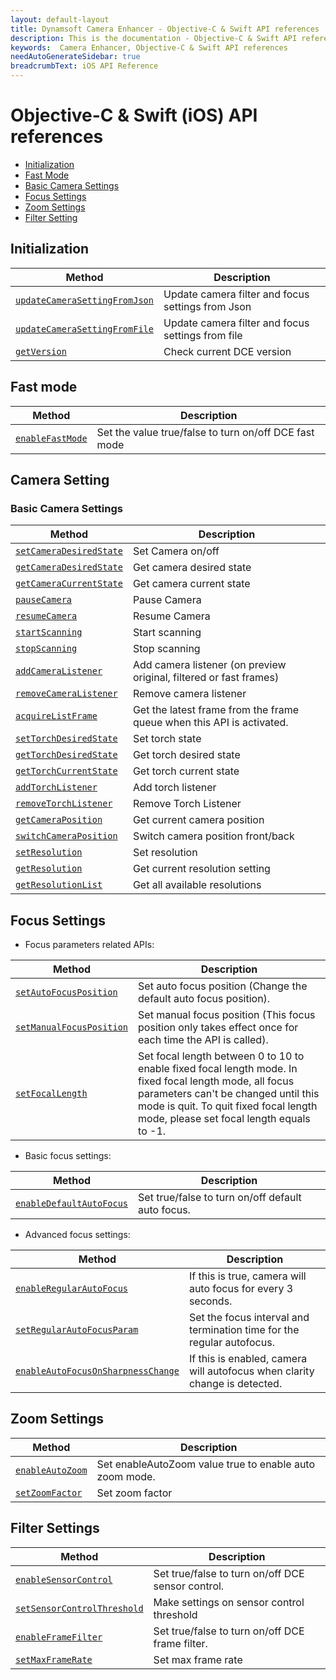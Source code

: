 ```yaml
---
layout: default-layout
title: Dynamsoft Camera Enhancer - Objective-C & Swift API references
description: This is the documentation - Objective-C & Swift API references page of Dynamsoft Camera Enhancer.
keywords:  Camera Enhancer, Objective-C & Swift API references
needAutoGenerateSidebar: true
breadcrumbText: iOS API Reference
---
```


# Objective-C & Swift (iOS) API references

- [Initialization](#initialization)
- [Fast Mode](#fast-mode)
- [Basic Camera Settings](#basic-camera-settings)
- [Focus Settings](#focus-settings)
- [Zoom Settings](#zoom-settings)
- [Filter Setting](#filter-settings)

## Initialization

| Method | Description |
|-----------------|---------------|
| [`updateCameraSettingFromJson`]({{site.ios-basic-setting}}basic-setting.html#updatecamerasettingfromjson) | Update camera filter and focus settings from Json |
| [`updateCameraSettingFromFile`]({{site.ios-basic-setting}}basic-setting.html#updatecamerasettingfromfile) | Update camera filter and focus settings from file |
| [`getVersion`]({{site.ios-basic-setting}}basic-setting.html#getversion) | Check current DCE version |

## Fast mode

| Method | Description |
|-----------------|---------------|
| [`enableFastMode`]({{site.ios-basic-setting}}basic-setting.html#enablefastmode) | Set the value true/false to turn on/off DCE fast mode |

## Camera Setting

### Basic Camera Settings

| Method | Description |
|-----------------|---------------|
| [`setCameraDesiredState`]({{site.ios-basic-setting}}basic-setting.html#camera-state) | Set Camera on/off |
| [`getCameraDesiredState`]({{site.ios-basic-setting}}basic-setting.html#camera-state) | Get camera desired state |
| [`getCameraCurrentState`]({{site.ios-basic-setting}}basic-setting.html#camera-state) | Get camera current state |
| [`pauseCamera`]({{site.ios-basic-setting}}basic-setting.html#pausecamera-and-resumecamera) | Pause Camera |
| [`resumeCamera`]({{site.ios-basic-setting}}basic-setting.html#pausecamera-and-resumecamera) | Resume Camera |
| [`startScanning`]({{site.ios-basic-setting}}basic-setting.html#stopscanning-and-startscanning) | Start scanning |
| [`stopScanning`]({{site.ios-basic-setting}}basic-setting.html#stopscanning-and-startscanning) | Stop scanning |
| [`addCameraListener`]({{site.ios-basic-setting}}basic-setting.html#addcameralistener) | Add camera listener (on preview original, filtered or fast frames) |
| [`removeCameraListener`]({{site.ios-basic-setting}}basic-setting.html#addcameralistener) | Remove camera listener |
| [`acquireListFrame`]({{site.ios-basic-setting}}basic-setting.html#acquirelistframe) | Get the latest frame from the frame queue when this API is activated. |
| [`setTorchDesiredState`]({{site.ios-basic-setting}}basic-setting.html#torch-state) | Set torch state |
| [`getTorchDesiredState`]({{site.ios-basic-setting}}basic-setting.html#torch-state) | Get torch desired state |
| [`getTorchCurrentState`]({{site.ios-basic-setting}}basic-setting.html#torch-state) | Get torch current state |
| [`addTorchListener`]({{site.ios-basic-setting}}basic-setting.html#addtorchlistener) | Add torch listener |
| [`removeTorchListener`]({{site.ios-basic-setting}}basic-setting.html#addtorchlistener) | Remove Torch Listener |
| [`getCameraPosition`]({{site.ios-basic-setting}}basic-setting.html#camera-position) | Get current camera position |
| [`switchCameraPosition`]({{site.ios-basic-setting}}basic-setting.html#camera-position) | Switch camera position front/back |
| [`setResolution`]({{site.ios-basic-setting}}basic-setting.html#resolution-settings) | Set resolution |
| [`getResolution`]({{site.ios-basic-setting}}basic-setting.html#resolution-settings) | Get current resolution setting |
| [`getResolutionList`](basic-setting/basic-setting.md#resolution-settings) | Get all available resolutions |

## Focus Settings

- Focus parameters related APIs:

| Method | Description |
|-----------------|---------------|
| [`setAutoFocusPosition`]({{site.ios-zoom-setting}}zoom-focus.html#setautofocusposition) | Set auto focus position (Change the default auto focus position). |
| [`setManualFocusPosition`]({{site.ios-zoom-setting}}zoom-focus.html#setmanualfocusposition) | Set manual focus position (This focus position only takes effect once for each time the API is called). |
| [`setFocalLength`]({{site.ios-zoom-setting}}zoom-focus.html#setfocallength) | Set focal length between 0 to 10 to enable fixed focal length mode. In fixed focal length mode, all focus parameters can't be changed until this mode is quit. To quit fixed focal length mode, please set focal length equals to -1. |

- Basic focus settings:

| Method | Description |
|-----------------|---------------|
| [`enableDefaultAutoFocus`]({{site.ios-zoom-setting}}zoom-focus.html#enabledefaultautofocus) | Set true/false to turn on/off default auto focus. |

- Advanced focus settings:

| Method | Description |
|-----------------|---------------|
| [`enableRegularAutoFocus`]({{site.ios-zoom-setting}}zoom-focus.html#enableregularautofocus) | If this is true, camera will auto focus for every 3 seconds. |
| [`setRegularAutoFocusParam`]({{site.ios-zoom-setting}}zoom-focus.html#setregularautofocusparam) | Set the focus interval and termination time for the regular autofocus. |
| [`enableAutoFocusOnSharpnessChange`]({{site.ios-zoom-setting}}zoom-focus.html#enableautofocusonsharpnesschange) | If this is enabled, camera will autofocus when clarity change is detected. |

## Zoom Settings

| Method | Description |
|-----------------|---------------|
| [`enableAutoZoom`]({{site.ios-zoom-setting}}zoom-focus.html#enableautozoom) | Set enableAutoZoom value true to enable auto zoom mode. |
| [`setZoomFactor`]({{site.ios-zoom-setting}}zoom-focus.html#setzoomfactor) | Set zoom factor |

## Filter Settings

| Method | Description |
|-----------------|---------------|
| [`enableSensorControl`]({{site.ios-filter-setting}}filter.html#enablesensorcontrol) | Set true/false to turn on/off DCE sensor control. |
|[`setSensorControlThreshold`]({{site.ios-filter-setting}}filter.html#setsensorcontrolthreshold)| Make settings on sensor control threshold |
| [`enableFrameFilter`]({{site.ios-filter-setting}}filter.html#enableframefilter) | Set true/false to turn on/off DCE frame filter. |
| [`setMaxFrameRate`]({{site.ios-filter-setting}}filter.html#setmaxframerate) | Set max frame rate |
